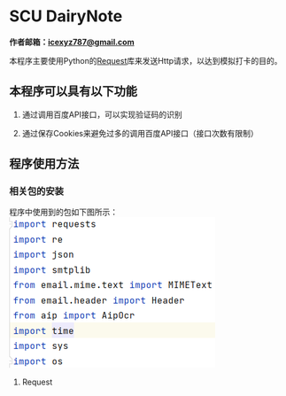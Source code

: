 # SCU DairyNote

**作者邮箱：icexyz787@gmail.com**

本程序主要使用Python的[Request](https://docs.python-requests.org/zh_CN/latest/)库来发送Http请求，以达到模拟打卡的目的。

## 本程序可以具有以下功能

1. 通过调用百度API接口，可以实现验证码的识别

2. 通过保存Cookies来避免过多的调用百度API接口（接口次数有限制）

## 程序使用方法

### 相关包的安装

程序中使用到的包如下图所示：
![Package](img/1.png)

1. Request

